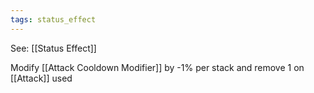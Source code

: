 ```yaml
---
tags: status_effect
---
```


See: [[Status Effect]]

Modify [[Attack Cooldown Modifier]] by -1% per stack and remove 1 on [[Attack]] used